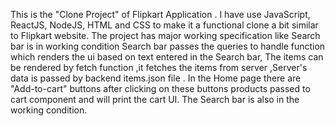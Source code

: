 This is the "Clone Project" of Flipkart Application . I have use JavaScript, ReactJS, NodeJS, HTML and CSS to make it a functional clone a bit similar to Flipkart website. 
The project has major working specification like Search bar is in working condition Search bar passes the queries to handle function which renders the ui based on text entered in the Search bar, The items can be rendered by fetch function ,it fetches the items from server ,Server's data is passed by backend items.json file . 
In the Home page there are "Add-to-cart" buttons after clicking on these buttons products passed to cart component and will print the cart UI. The Search bar is also in the working condition.